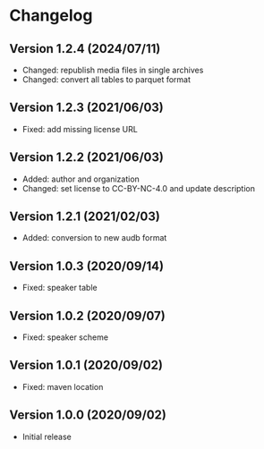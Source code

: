 Changelog
=========


Version 1.2.4 (2024/07/11)
--------------------------

* Changed: republish media files in single archives
* Changed: convert all tables to parquet format


Version 1.2.3 (2021/06/03)
--------------------------

* Fixed: add missing license URL


Version 1.2.2 (2021/06/03)
--------------------------

* Added: author and organization
* Changed: set license to CC-BY-NC-4.0 and update description


Version 1.2.1 (2021/02/03)
--------------------------

* Added: conversion to new audb format


Version 1.0.3 (2020/09/14)
--------------------------

+ Fixed: speaker table


Version 1.0.2 (2020/09/07)
--------------------------

+ Fixed: speaker scheme


Version 1.0.1 (2020/09/02)
--------------------------

+ Fixed: maven location


Version 1.0.0 (2020/09/02)
--------------------------

+ Initial release
